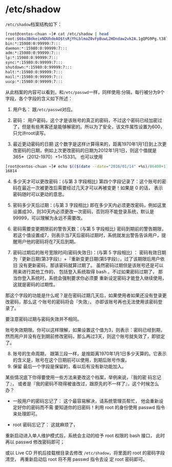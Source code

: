 # /etc/shadow

`/etc/shadow`档案结构如下：

```bash
[root@centos-chuan ~]# cat /etc/shadow | head
root:$6$u3BdkeixNDUhdeAO$tsRjYhLblmaZ0vFpBuwL2HDndaw2vk2A.1gQPG9Pg.t38l/nxc03Rt8vWT17CLvWk46Nm04BX6ajLds.QBx3V0:16812:0:99999:7:::
bin:*:15980:0:99999:7:::
daemon:*:15980:0:99999:7:::
adm:*:15980:0:99999:7:::
lp:*:15980:0:99999:7:::
sync:*:15980:0:99999:7:::
shutdown:*:15980:0:99999:7:::
halt:*:15980:0:99999:7:::
mail:*:15980:0:99999:7:::
uucp:*:15980:0:99999:7:::
```

从此档案的内容可以看到，和`/etc/passwd`一样，同样使用:分隔，每行被分为9个字段，各个字段的含义如下所述：

1. 用户名：
跟`/etc/passwd`对应。

2. 密码：
用户密码，这个才是该账号的真正的密码，不过这个密码已经加密过了，但是有些黑客还是能够解密的。所以为了安全，该文件属性设置为600，只允许root读写。

3. 最近更动密码的日期
这个数字是这样计算得来的，距离1970年1月1日到上次更改密码的日期，例如上次更改密码的日期为2012年1月1日，则这个值就是365*（2012-1970）+1=15331。 也可以使用

```bash
[root@centos-chuan ~]# echo $(($(date --date="2016/01/14" +%s)/86400+1))
16814
```

4. 多少天才可以更改密码：(与第 3 字段相比)
第四个字段记录了：这个账号的密码在最近一次被更改后需要经过几天才可以再被变更！如果是 0 的话， 表示密码随时可以更动的意思。

5. 密码多少天后过期：(与第 3 字段相比) 
即在多少天内必须更改密码，例如这里设置成30，则30天内必须更改一次密码，否则将不能登录系统，默认是99999，可以理解为永远不需要改。

6. 密码需要变更期限前的警告天数：(与第 5 字段相比) 
密码到期前的警告期限，若这个值设置成7，则表示当7天后密码过期时，系统就发出警告告诉用户，提醒用户他的密码将在7天后到期。

7. 密码过期后的账号宽限时间(密码失效日)：(与第 5 字段相比) ：
密码有效日期为『更新日期(第3字段)』+『重新变更日期(第5字段)』，过了该期限后用户依旧 没有更新密码，那该密码就算过期了。 虽然密码过期但是该账号还是可以用来进行其他工作的， 包括登入系统取得 bash 。不过如果密码过期了， 那当你登入系统时，系统会强制要求你必须要 重新设定密码才能登入继续使用，这就是密码的过期性。

那这个字段的功能是什么呢？是在密码过期几天后，如果使用者如果还没有登录更改密码，那么这 个账号的密码将会『失效』， 亦即该账号再也无法使用该密码登录了。

要注意密码过期与密码失效并不相同。

账号失效期限。你可以这样理解，如果设置这个值为3，则表示：密码已经到期，然而用户并没有在到期前修改密码，那么再过3天，则这个账号就失效了，即锁定了。

8. 账号的生命周期，
跟第三段一样，是按距离1970年1月1日多少天算的。它表示的含义是，账号在这个日期前可以使用，到期后账号作废。
9. 保留
最后一个字段是保留的，看以后有没有新功能加入。

某些情况底下你得要使用一些方法来更改这个档案，举例来说，『我的密 码忘记了』， 或者是『我的密码不晓得被谁改过，跟原先的不一样了』，这个时候怎么办？

* 一般用户的密码忘记了：
这个最容易解决，请系统管理员帮忙， 他会重新设定好你的密码而不需 要知道你的旧密码！利用 root 的身份使用 passwd 指令来处理即可。

* root 密码忘记了：
这就麻烦了，

重新启动进入单人维护模式后，系统会主动的给予 root 权限的 bash 接口， 此时再以 passwd 修改密码即可；

或以 Live CD 开机后挂载根目录去修改 `/etc/shadow`，将里面的 root 的密码字段清空， 再重新启动后 root 将不用 passwd 指令去设 定 root 密码即可。